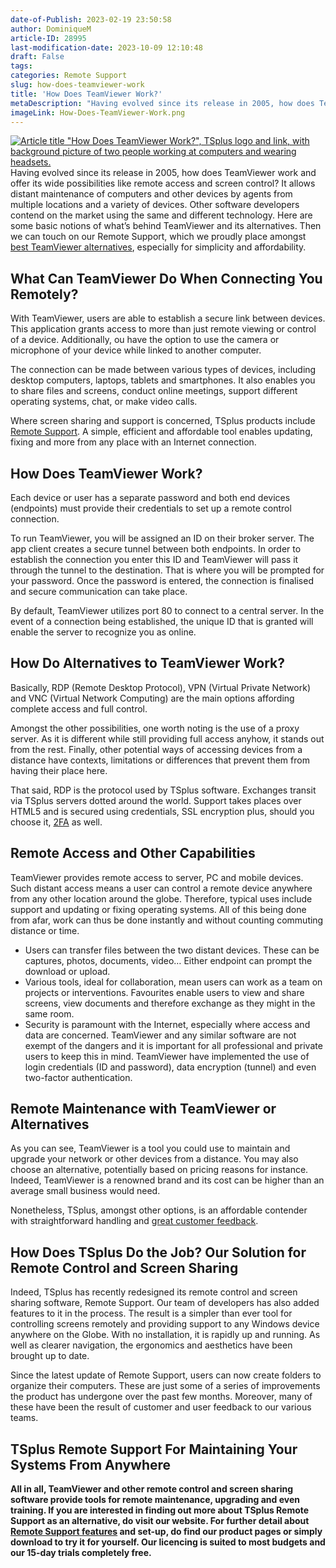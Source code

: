 ```yaml
---
date-of-Publish: 2023-02-19 23:50:58
author: DominiqueM
article-ID: 28995
last-modification-date: 2023-10-09 12:10:48
draft: False
tags: 
categories: Remote Support
slug: how-does-teamviewer-work
title: 'How Does TeamViewer Work?'
metaDescription: "Having evolved since its release in 2005, how does TeamViewer work and offer its wide possibilities like remote access and screen control?"
imageLink: How-Does-TeamViewer-Work.png
---
```

[![Article title "How Does TeamViewer Work?", TSplus logo and link, with background picture of two people working at computers and wearing headsets.](/images/How-Does-TeamViewer-Work.png)](https://tsplus.net/remote-support/) 
Having evolved since its release in 2005, how does TeamViewer work and offer its wide possibilities like remote access and screen control? It allows distant maintenance of computers and other devices by agents from multiple locations and a variety of devices. Other software developers contend on the market using the same and different technology. Here are some basic notions of what’s behind TeamViewer and its alternatives. Then we can touch on our Remote Support, which we proudly place amongst [best TeamViewer alternatives](https://tsplus.net/top-alternatives-to-teamviewer-for-remote-support/), especially for simplicity and affordability.
## What Can TeamViewer Do When Connecting You Remotely?


With TeamViewer, users are able to establish a secure link between devices. This application grants access to more than just remote viewing or control of a device. Additionally, ou have the option to use the camera or microphone of your device while linked to another computer.


The connection can be made between various types of devices, including desktop computers, laptops, tablets and smartphones. It also enables you to share files and screens, conduct online meetings, support different operating systems, chat, or make video calls.


Where screen sharing and support is concerned, TSplus products include [Remote Support](https://tsplus.net/remote-support/). A simple, efficient and affordable tool enables updating, fixing and more from any place with an Internet connection.


## How Does TeamViewer Work?


Each device or user has a separate password and both end devices (endpoints) must provide their credentials to set up a remote control connection.


To run TeamViewer, you will be assigned an ID on their broker server. The app client creates a secure tunnel between both endpoints. In order to establish the connection you enter this ID and TeamViewer will pass it through the tunnel to the destination. That is where you will be prompted for your password. Once the password is entered, the connection is finalised and secure communication can take place.


By default, TeamViewer utilizes port 80 to connect to a central server. In the event of a connection being established, the unique ID that is granted will enable the server to recognize you as online.


## How Do Alternatives to TeamViewer Work?


Basically, RDP (Remote Desktop Protocol), VPN (Virtual Private Network) and VNC (Virtual Network Computing) are the main options affording complete access and full control.


Amongst the other possibilities, one worth noting is the use of a proxy server. As it is different while still providing full access anyhow, it stands out from the rest. Finally, other potential ways of accessing devices from a distance have contexts, limitations or differences that prevent them from having their place here.


That said, RDP is the protocol used by TSplus software. Exchanges transit via TSplus servers dotted around the world. Support takes places over HTML5 and is secured using credentials, SSL encryption plus, should you choose it, [2FA](https://tsplus.net/two-factor-authentication/) as well.


## Remote Access and Other Capabilities


TeamViewer provides remote access to server, PC and mobile devices. Such distant access means a user can control a remote device anywhere from any other location around the globe. Therefore, typical uses include support and updating or fixing operating systems. All of this being done from afar, work can thus be done instantly and without counting commuting distance or time.


* Users can transfer files between the two distant devices. These can be captures, photos, documents, video… Either endpoint can prompt the download or upload.
* Various tools, ideal for collaboration, mean users can work as a team on projects or interventions. Favourites enable users to view and share screens, view documents and therefore exchange as they might in the same room.
* Security is paramount with the Internet, especially where access and data are concerned. TeamViewer and any similar software are not exempt of the dangers and it is important for all professional and private users to keep this in mind. TeamViewer have implemented the use of login credentials (ID and password), data encryption (tunnel) and even two-factor authentication.


## Remote Maintenance with TeamViewer or Alternatives


As you can see, TeamViewer is a tool you could use to maintain and upgrade your network or other devices from a distance. You may also choose an alternative, potentially based on pricing reasons for instance. Indeed, TeamViewer is a renowned brand and its cost can be higher than an average small business would need.


Nonetheless, TSplus, amongst other options, is an affordable contender with straightforward handling and [great customer feedback](https://sourceforge.net/software/product/TSplus-Remote-Support/).


## How Does TSplus Do the Job? Our Solution for Remote Control and Screen Sharing


Indeed, TSplus has recently redesigned its remote control and screen sharing software, Remote Support. Our team of developers has also added features to it in the process. The result is a simpler than ever tool for controlling screens remotely and providing support to any Windows device anywhere on the Globe. With no installation, it is rapidly up and running. As well as clearer navigation, the ergonomics and aesthetics have been brought up to date.


Since the latest update of Remote Support, users can now create folders to organize their computers. These are just some of a series of improvements the product has undergone over the past few months. Moreover, many of these have been the result of customer and user feedback to our various teams.


## TSplus Remote Support For Maintaining Your Systems From Anywhere


**All in all, TeamViewer and other remote control and screen sharing software provide tools for remote maintenance, upgrading and even training. If you are interested in finding out more about TSplus Remote Support as an alternative, do visit our website. For further detail about [Remote Support features](https://tsplus.net/remote-support/features/) and set-up, do find our product pages or simply download to try it for yourself. Our licencing is suited to most budgets and our 15-day trials completely free.**


